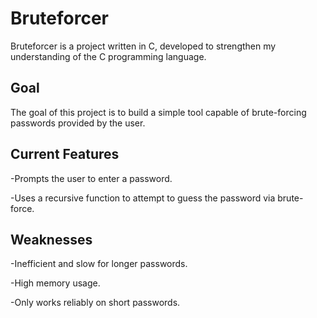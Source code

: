 # Bruteforcer

Bruteforcer is a project written in C, developed to strengthen my understanding of the C programming language.

## Goal

The goal of this project is to build a simple tool capable of brute-forcing passwords provided by the user.

## Current Features

-Prompts the user to enter a password.

-Uses a recursive function to attempt to guess the password via brute-force.

## Weaknesses

-Inefficient and slow for longer passwords. 

-High memory usage.

-Only works reliably on short passwords.

